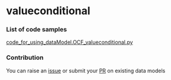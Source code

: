 # valueconditional

### List of code samples 

<!-- 50-List of code -->

<!-- [code entry](link) -->
[code_for_using_dataModel.OCF_valueconditional.py](https://github.com/smart-data-models/dataModel.OCF/blob/master/valueconditional/code/code_for_using_dataModel.OCF_valueconditional.py)


<!-- /50-List of code -->

### Contribution
You can raise an [issue](https://github.com/smart-data-models/dataModel.OCF/issues) or submit your [PR](https://github.com/smart-data-models/dataModel.OCF/pulls) on existing data models
